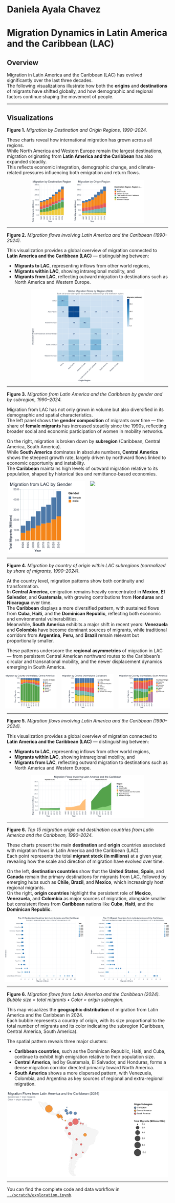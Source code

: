 # Daniela Ayala Chavez 

# Migration Dynamics in Latin America and the Caribbean (LAC)

## Overview
Migration in Latin America and the Caribbean (LAC) has evolved significantly over the last three decades.  
The following visualizations illustrate how both the **origins** and **destinations** of migrants have shifted globally, and how demographic and regional factors continue shaping the movement of people.

---
## Visualizations

**Figure 1.** *Migration by Destination and Origin Regions, 1990–2024.*

These charts reveal how international migration has grown across all regions.  
While North America and Western Europe remain the largest destinations, migration originating from **Latin America and the Caribbean** has also expanded steadily.  
This reflects economic integration, demographic change, and climate-related pressures influencing both emigration and return flows.

<div style="display: flex; justify-content: center; gap: 1rem;">
  <img src="chart_01_bars.png" width="70%">
</div>

---
**Figure 2.** *Migration flows involving Latin America and the Caribbean (1990–2024).*

This visualization provides a global overview of migration connected to **Latin America and the Caribbean (LAC)** — distinguishing between:
- **Migrants to LAC**, representing inflows from other world regions,
- **Migrants within LAC**, showing intraregional mobility, and
- **Migrants from LAC**, reflecting outward migration to destinations such as North America and Western Europe.

<div style="display: flex; justify-content: center; gap: 1rem;">
  <img src="chart_03_heatmap_flowa.png" width="70%">
</div>


---

**Figure 3.** *Migration from Latin America and the Caribbean by gender and by subregion, 1990–2024.*

Migration from LAC has not only grown in volume but also diversified in its demographic and spatial characteristics.  
The left panel shows the **gender composition** of migrants over time — the share of **female migrants** has increased steadily since the 1990s, reflecting broader social and economic participation of women in mobility networks.  

On the right, migration is broken down by **subregion** (Caribbean, Central America, South America).  
While **South America** dominates in absolute numbers, **Central America** shows the steepest growth rate, largely driven by northward flows linked to economic opportunity and instability.  
The **Caribbean** maintains high levels of outward migration relative to its population, shaped by historical ties and remittance-based economies.

<div style="display: flex; justify-content: center; gap: 1rem;">
  <img src="chart_01_bars_LAC_gender.png" width="48%">
  <img src="chart_01_bars_LAC_subregion.png" width="48%">
</div>

---

**Figure 4.** *Migration by country of origin within LAC subregions (normalized by share of migrants, 1990–2024).*

At the country level, migration patterns show both continuity and transformation.  
In **Central America**, emigration remains heavily concentrated in **Mexico**, **El Salvador**, and **Guatemala**, with growing contributions from **Honduras** and **Nicaragua** over time.  
The **Caribbean** displays a more diversified pattern, with sustained flows from **Cuba**, **Haiti**, and the **Dominican Republic**, reflecting both economic and environmental vulnerabilities.  
Meanwhile, **South America** exhibits a major shift in recent years: **Venezuela** and **Colombia** have become dominant sources of migrants, while traditional corridors from **Argentina**, **Peru**, and **Brazil** remain relevant but proportionally smaller.

These patterns underscore the **regional asymmetries** of migration in LAC — from persistent Central American northward routes to the Caribbean’s circular and transnational mobility, and the newer displacement dynamics emerging in South America.

<div style="display: flex; justify-content: center; gap: 1rem;">
  <img src="chart_01_bars_LAC_CentralAmerica.png" width="32%">
  <img src="chart_01_bars_LAC_Caribbean.png" width="32%">
  <img src="chart_01_bars_LAC_SouthAmerica.png" width="32%">
</div>


---
**Figure 5.** *Migration flows involving Latin America and the Caribbean (1990–2024).*

This visualization provides a global overview of migration connected to **Latin America and the Caribbean (LAC)** — distinguishing between:
- **Migrants to LAC**, representing inflows from other world regions,
- **Migrants within LAC**, showing intraregional mobility, and
- **Migrants from LAC**, reflecting outward migration to destinations such as North America and Western Europe.

<div style="display: flex; justify-content: center; gap: 1rem;">
  <img src="chart_02_areas_LAC.png" width="70%">
</div>

---

**Figure 6.** *Top 15 migration origin and destination countries from Latin America and the Caribbean, 1990–2024.*

These charts present the main **destination** and **origin** countries associated with migration flows in Latin America and the Caribbean (LAC).  
Each point represents the total **migrant stock (in millions)** at a given year, revealing how the scale and direction of migration have evolved over time.

On the left, **destination countries** show that the **United States**, **Spain**, and **Canada** remain the primary destinations for migrants from LAC, followed by emerging hubs such as **Chile**, **Brazil**, and **Mexico**, which increasingly host regional migrants.  
On the right, **origin countries** highlight the persistent role of **Mexico**, **Venezuela**, and **Colombia** as major sources of migration, alongside smaller but consistent flows from **Caribbean** nations like **Cuba**, **Haiti**, and the **Dominican Republic**.

<div style="display: flex; justify-content: center; gap: 1rem;">
  <img src="chart_04_dot_timeline_LAC_destinations.png" width="50%">
  <img src="chart_04_dot_timeline_LAC.png" width="50%">
</div>

---
**Figure 6.** *Migration flows from Latin America and the Caribbean (2024).  
Bubble size = total migrants • Color = origin subregion.*

This map visualizes the **geographic distribution** of migration from Latin America and the Caribbean in 2024.  
Each bubble represents a country of origin, with its size proportional to the total number of migrants and its color indicating the subregion (Caribbean, Central America, South America).

The spatial pattern reveals three major clusters:
- **Caribbean countries**, such as the Dominican Republic, Haiti, and Cuba, continue to exhibit high emigration relative to their population size.  
- **Central America**, led by Guatemala, El Salvador, and Honduras, forms a dense migration corridor directed primarily toward North America.  
- **South America** shows a more dispersed pattern, with Venezuela, Colombia, and Argentina as key sources of regional and extra-regional migration.



<div style="display: flex; justify-content: center; gap: 1rem;">
  <img src="chart_05_bubbles_LAC_map.png" width="100%">
</div>

---
 
You can find the complete code and data workflow in [`../scratch/exploration.ipynb`](../scratch/exploration.ipynb).




